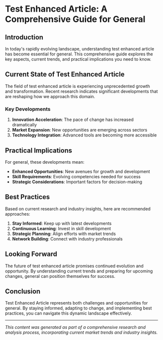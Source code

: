 
# Test Enhanced Article: A Comprehensive Guide for General

## Introduction

In today's rapidly evolving landscape, understanding test enhanced article has become essential for general. This comprehensive guide explores the key aspects, current trends, and practical implications you need to know.

## Current State of Test Enhanced Article

The field of test enhanced article is experiencing unprecedented growth and transformation. Recent research indicates significant developments that are reshaping how we approach this domain.

### Key Developments

1. **Innovation Acceleration**: The pace of change has increased dramatically
2. **Market Expansion**: New opportunities are emerging across sectors
3. **Technology Integration**: Advanced tools are becoming more accessible

## Practical Implications

For general, these developments mean:

- **Enhanced Opportunities**: New avenues for growth and development
- **Skill Requirements**: Evolving competencies needed for success
- **Strategic Considerations**: Important factors for decision-making

## Best Practices

Based on current research and industry insights, here are recommended approaches:

1. **Stay Informed**: Keep up with latest developments
2. **Continuous Learning**: Invest in skill development
3. **Strategic Planning**: Align efforts with market trends
4. **Network Building**: Connect with industry professionals

## Looking Forward

The future of test enhanced article promises continued evolution and opportunity. By understanding current trends and preparing for upcoming changes, general can position themselves for success.

## Conclusion

Test Enhanced Article represents both challenges and opportunities for general. By staying informed, adapting to change, and implementing best practices, you can navigate this dynamic landscape effectively.

---

*This content was generated as part of a comprehensive research and analysis process, incorporating current market trends and industry insights.*
